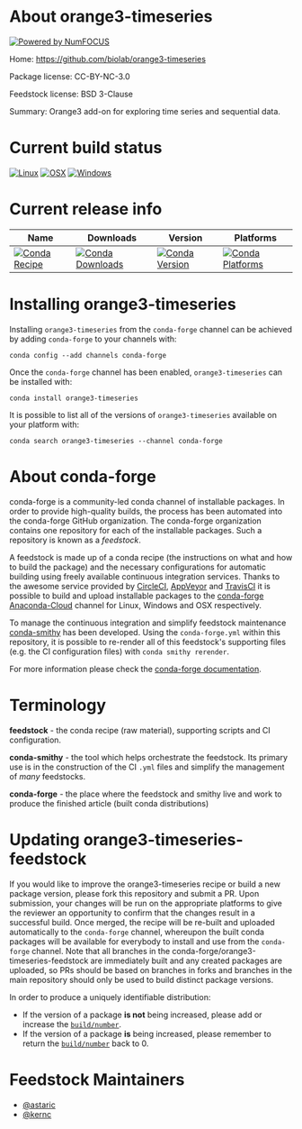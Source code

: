 About orange3-timeseries
========================

[![Powered by NumFOCUS](https://img.shields.io/badge/powered%20by-NumFOCUS-orange.svg?style=flat&colorA=E1523D&colorB=007D8A)](http://numfocus.org)

Home: https://github.com/biolab/orange3-timeseries

Package license: CC-BY-NC-3.0

Feedstock license: BSD 3-Clause

Summary: Orange3 add-on for exploring time series and sequential data.



Current build status
====================

[![Linux](https://img.shields.io/circleci/project/github/conda-forge/orange3-timeseries-feedstock/master.svg?label=Linux)](https://circleci.com/gh/conda-forge/orange3-timeseries-feedstock)
[![OSX](https://img.shields.io/travis/conda-forge/orange3-timeseries-feedstock/master.svg?label=macOS)](https://travis-ci.org/conda-forge/orange3-timeseries-feedstock)
[![Windows](https://img.shields.io/appveyor/ci/conda-forge/orange3-timeseries-feedstock/master.svg?label=Windows)](https://ci.appveyor.com/project/conda-forge/orange3-timeseries-feedstock/branch/master)

Current release info
====================

| Name | Downloads | Version | Platforms |
| --- | --- | --- | --- |
| [![Conda Recipe](https://img.shields.io/badge/recipe-orange3--timeseries-green.svg)](https://anaconda.org/conda-forge/orange3-timeseries) | [![Conda Downloads](https://img.shields.io/conda/dn/conda-forge/orange3-timeseries.svg)](https://anaconda.org/conda-forge/orange3-timeseries) | [![Conda Version](https://img.shields.io/conda/vn/conda-forge/orange3-timeseries.svg)](https://anaconda.org/conda-forge/orange3-timeseries) | [![Conda Platforms](https://img.shields.io/conda/pn/conda-forge/orange3-timeseries.svg)](https://anaconda.org/conda-forge/orange3-timeseries) |

Installing orange3-timeseries
=============================

Installing `orange3-timeseries` from the `conda-forge` channel can be achieved by adding `conda-forge` to your channels with:

```
conda config --add channels conda-forge
```

Once the `conda-forge` channel has been enabled, `orange3-timeseries` can be installed with:

```
conda install orange3-timeseries
```

It is possible to list all of the versions of `orange3-timeseries` available on your platform with:

```
conda search orange3-timeseries --channel conda-forge
```


About conda-forge
=================

conda-forge is a community-led conda channel of installable packages.
In order to provide high-quality builds, the process has been automated into the
conda-forge GitHub organization. The conda-forge organization contains one repository
for each of the installable packages. Such a repository is known as a *feedstock*.

A feedstock is made up of a conda recipe (the instructions on what and how to build
the package) and the necessary configurations for automatic building using freely
available continuous integration services. Thanks to the awesome service provided by
[CircleCI](https://circleci.com/), [AppVeyor](https://www.appveyor.com/)
and [TravisCI](https://travis-ci.org/) it is possible to build and upload installable
packages to the [conda-forge](https://anaconda.org/conda-forge)
[Anaconda-Cloud](https://anaconda.org/) channel for Linux, Windows and OSX respectively.

To manage the continuous integration and simplify feedstock maintenance
[conda-smithy](https://github.com/conda-forge/conda-smithy) has been developed.
Using the ``conda-forge.yml`` within this repository, it is possible to re-render all of
this feedstock's supporting files (e.g. the CI configuration files) with ``conda smithy rerender``.

For more information please check the [conda-forge documentation](https://conda-forge.org/docs/).

Terminology
===========

**feedstock** - the conda recipe (raw material), supporting scripts and CI configuration.

**conda-smithy** - the tool which helps orchestrate the feedstock.
                   Its primary use is in the construction of the CI ``.yml`` files
                   and simplify the management of *many* feedstocks.

**conda-forge** - the place where the feedstock and smithy live and work to
                  produce the finished article (built conda distributions)


Updating orange3-timeseries-feedstock
=====================================

If you would like to improve the orange3-timeseries recipe or build a new
package version, please fork this repository and submit a PR. Upon submission,
your changes will be run on the appropriate platforms to give the reviewer an
opportunity to confirm that the changes result in a successful build. Once
merged, the recipe will be re-built and uploaded automatically to the
`conda-forge` channel, whereupon the built conda packages will be available for
everybody to install and use from the `conda-forge` channel.
Note that all branches in the conda-forge/orange3-timeseries-feedstock are
immediately built and any created packages are uploaded, so PRs should be based
on branches in forks and branches in the main repository should only be used to
build distinct package versions.

In order to produce a uniquely identifiable distribution:
 * If the version of a package **is not** being increased, please add or increase
   the [``build/number``](https://conda.io/docs/user-guide/tasks/build-packages/define-metadata.html#build-number-and-string).
 * If the version of a package **is** being increased, please remember to return
   the [``build/number``](https://conda.io/docs/user-guide/tasks/build-packages/define-metadata.html#build-number-and-string)
   back to 0.

Feedstock Maintainers
=====================

* [@astaric](https://github.com/astaric/)
* [@kernc](https://github.com/kernc/)

